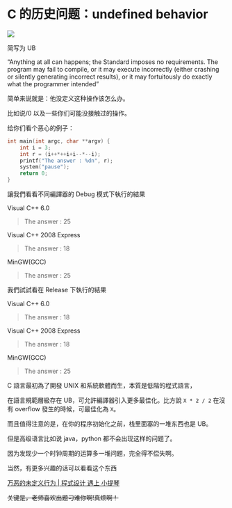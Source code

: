 # C 的历史问题：undefined behavior

![](https://cdn.xyxsw.site/boxcnIdOChXQUGMvnxWcB7uTWLh.png)

简写为 UB

“Anything at all can happens; the Standard imposes no requirements. The program may fail to compile, or it may execute incorrectly (either crashing or silently generating incorrect results), or it may fortuitously do exactly what the programmer intended”

简单来说就是：他没定义这种操作该怎么办。

比如说/0 以及一些你们可能没接触过的操作。

给你们看个恶心的例子：

```c
int main(int argc, char **argv) {
    int i = 3;
    int r = (i++*++i+i--*--i);
    printf("The answer : %dn", r);
    system("pause");
    return 0;
}
```

讓我們看看不同編譯器的 Debug 模式下執行的結果

Visual C++ 6.0

> The answer : 25

Visual C++ 2008 Express

> The answer : 18

MinGW(GCC)

> The answer : 25

我們試試看在 Release 下執行的結果

Visual C++ 6.0

> The answer : 18

Visual C++ 2008 Express

> The answer : 18

MinGW(GCC)

> The answer : 25

C 語言最初為了開發 UNIX 和系統軟體而生，本質是低階的程式語言，

在語言規範層級存在 UB，可允許編譯器引入更多最佳化。比方說 `X * 2 / 2` 在沒有 overflow 發生的時候，可最佳化為 `X`。

而且值得注意的是，在你的程序初始化之前，栈里面塞的一堆东西也是 UB。

但是高级语言比如说 java，python 都不会出现这样的问题了。

因为发现少一个时钟周期的运算多一堆问题，完全得不偿失啊。

当然，有更多兴趣的话可以看看这个东西

[万恶的未定义行为 | 程式设计 遇上 小提琴](https://blog.ez2learn.com/2008/09/27/evil-undefined-behavior/)

<del>关键是，老师喜欢出题刁难你啊!真烦啊！</del>
